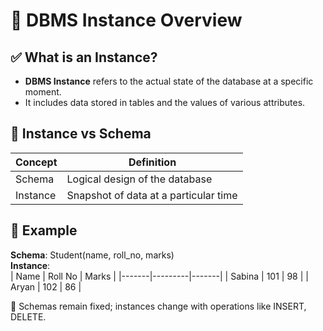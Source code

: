 # 🧠 DBMS Instance Overview

## ✅ What is an Instance?

- **DBMS Instance** refers to the actual state of the database at a specific moment.
- It includes data stored in tables and the values of various attributes.

## 🧾 Instance vs Schema

| Concept    | Definition                          |
|------------|-------------------------------------|
| Schema     | Logical design of the database      |
| Instance   | Snapshot of data at a particular time |

## 🧠 Example

**Schema**: Student(name, roll_no, marks)  
**Instance**:  
| Name  | Roll No | Marks |
|-------|---------|-------|
| Sabina | 101     | 98    |
| Aryan  | 102     | 86    |

🧩 Schemas remain fixed; instances change with operations like INSERT, DELETE.
